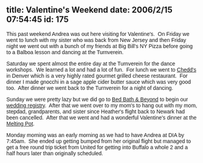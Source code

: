 title: Valentine's Weekend
date: 2006/2/15 07:54:45
id: 175
---
<font face="Arial">This past weekend Andrea was out here visiting for Valentine's.  On Friday we went to lunch with my sister who was back from New Jersey and then Friday night we went out with a bunch of my friends at Big Bill's NY Pizza before going to a Balboa lesson and dancing at the Turnverein. </font>

<font face="Arial">Saturday we spent almost the entire day at the Turnverein for the dance workshops.  We learned a lot and had a lot of fun.  For lunch we went to [Chedd's](http://www.chedds.com/) in Denver which is a very highly rated gourmet grilled cheese restaurant.  For dinner I made gnocchi in a sage apple cider butter sauce which was very good too.  After dinner we went back to the Turnverein for a night of dancing.</font>

<font face="Arial">Sunday we were pretty lazy but we did go to [Bed Bath & Beyond](http://www.bedbathandbeyond.com/regGiftRegistry.asp?order_num=-1&wrn=%2D482327593) to begin our [wedding registry](http://www.bedbathandbeyond.com/regGiftRegistry.asp?order_num=-1&wrn=%2D482327593).  After that we went over to my mom's to hang out with my mom, stepdad, grandparents, and sister since Heather's flight back to Newark had been cancelled.  After that we went and had a wonderful Valentine's dinner at the [Melting Pot](http://www.fonduecity.com).</font>

<font face="Arial">Monday morning was an early morning as we had to have Andrea at DIA by 7:45am.  She ended up getting bumped from her original flight but managed to get a free round trip ticket from United for getting into Buffalo a whole 2 and a half hours later than originally scheduled.</font>